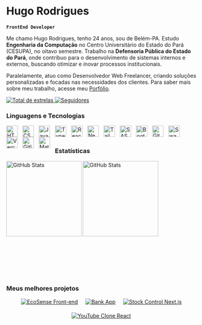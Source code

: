 # Hugo Rodrigues

**`FrontEnd Developer `**

Me chamo Hugo Rodrigues, tenho 24 anos, sou de Belém-PA. Estudo **Engenharia da Computação** no Centro Universitário do Estado do Pará (CESUPA), no oitavo semestre. Trabalho na **Defensoria Pública do Estado do Pará**, onde contribuo para o desenvolvimento de sistemas internos e externos, buscando otimizar e inovar processos institucionais.

Paralelamente, atuo como Desenvolvedor Web Freelancer, criando soluções personalizadas e focadas nas necessidades dos clientes. Para saber mais sobre meu trabalho, acesse meu [Porfólio](hugorodrigues.vercel.app).

<p align="left">
    <a href="https://github.com/Mittzera?tab=repositories&sort=stargazers">
        <img  
            alt="Total de estrelas" 
            title="Total de estrelas GitHub" 
            src="https://custom-icon-badges.demolab.com/github/stars/Mittzera?color=55960c&style=for-the-badge&labelColor=488207&logo=star&label=estrelas"
        />
    </a>
    <a href="https://github.com/Mittzera?tab=followers">
        <img 
            alt="Seguidores" 
            title="Me siga no GitHub" 
            src="https://custom-icon-badges.demolab.com/github/followers/Mittzera?color=236ad3&labelColor=1155ba&style=for-the-badge&logo=github&label=Seguidores&logoColor=white"
        />
    </a>
</p>

### Linguagens e Tecnologias

<img 
    align="left" 
    alt="HTML"
    title="HTML" 
    width="30px" 
    style="padding-right: 10px;" 
    src="https://cdn.jsdelivr.net/gh/devicons/devicon@latest/icons/html5/html5-original.svg" 
/>
<img 
    align="left" 
    alt="CSS" 
    title="CSS"
    width="30px" 
    style="padding-right: 10px;" 
    src="https://cdn.jsdelivr.net/gh/devicons/devicon@latest/icons/css3/css3-original.svg" 
/>
<img 
    align="left" 
    alt="JavaScript" 
    title="JavaScript"
    width="30px" 
    style="padding-right: 10px;" 
    src="https://cdn.jsdelivr.net/gh/devicons/devicon@latest/icons/javascript/javascript-original.svg" 
/>
<img 
    align="left" 
    alt="TypeScript"
    title="TypeScript" 
    width="30px" 
    style="padding-right: 10px;" 
    src="https://cdn.jsdelivr.net/gh/devicons/devicon@latest/icons/typescript/typescript-original.svg" 
/>
<img 
    align="left" 
    alt="React"
    title="React" 
    width="30px" 
    style="padding-right: 10px;" 
    src="https://cdn.jsdelivr.net/gh/devicons/devicon@latest/icons/react/react-original.svg" 
/>
<img 
    align="left" 
    alt="Next.js" 
    title="Next.js"
    width="30px" 
    style="padding-right: 10px;" 
    src="https://cdn.jsdelivr.net/gh/devicons/devicon@latest/icons/nextjs/nextjs-original.svg" 
/>
<img 
    align="left" 
    alt="Tailwind" 
    title="Tailwind"
    width="30px" 
    style="padding-right: 10px;" 
    src="https://cdn.jsdelivr.net/gh/devicons/devicon@latest/icons/tailwindcss/tailwindcss-original.svg" 
/>
<img 
    align="left" 
    alt="SASS" 
    title="SASS"
    width="30px" 
    style="padding-right: 10px;" 
    src="https://cdn.jsdelivr.net/gh/devicons/devicon@latest/icons/sass/sass-original.svg" 
/>
<img 
    align="left" 
    alt="Bootstrap"
    title="Bootstrap" 
    width="30px" 
    style="padding-right: 10px;" 
    src="https://cdn.jsdelivr.net/gh/devicons/devicon@latest/icons/bootstrap/bootstrap-original.svg" 
/>
<img 
    align="left" 
    alt="Git" 
    title="Git"
    width="30px" 
    style="padding-right: 10px;" 
    src="https://cdn.jsdelivr.net/gh/devicons/devicon@latest/icons/git/git-original.svg" 
/>
<img 
    align="left" 
    alt="Swagger" 
    title="Swagger"
    width="30px" 
    style="padding-right: 10px;" 
    src="https://cdn.jsdelivr.net/gh/devicons/devicon@latest/icons/swagger/swagger-original.svg" 
/>
<img 
    align="left" 
    alt="Vercel" 
    title="Vercel"
    width="30px" 
    style="padding-right: 10px;" 
    src="https://cdn.jsdelivr.net/gh/devicons/devicon@latest/icons/vercel/vercel-original.svg" 
/>
<img 
    align="left" 
    alt="Gitlab" 
    title="Gitlab"
    width="30px" 
    style="padding-right: 10px;" 
    src="https://cdn.jsdelivr.net/gh/devicons/devicon@latest/icons/gitlab/gitlab-original.svg" 
/>
<img 
    align="left" 
    alt="MaterialUI" 
    title="MaterialUI"
    width="30px" 
    style="padding-right: 10px;" 
    src="https://cdn.jsdelivr.net/gh/devicons/devicon@latest/icons/materialui/materialui-original.svg" 
/>

<br/>
<br/>

### Estatísticas

<p>
  <img 
    align="left" 
    alt="GitHub Stats" 
    height="200"
    src="https://github-readme-stats.vercel.app/api?username=Mittzera&show_icons=true&theme=midnight-purple&include_all_commits=true&locale=pt-br" 
  />

<img 
      align="left" 
      alt="GitHub Stats" 
      height="200" 
      src="https://github-readme-stats.vercel.app/api/top-langs/?username=Mittzera&theme=midnight-purple&layout=compact&custom_title=Tecnologias&langs_count=9" 
  />

</p>
<br/>
<br/>
<br/>
<br/>
<br/>
<br/>
<br/>
<br/>
<br/>
<br/>
<br/>
<br/>
<br/>
<br/>
<br/>
<br/>
<br/>
<br/>

### Meus melhores projetos
<div style="display: flex; flex-wrap: wrap; gap: 20px; justify-content: center;">
    <a href="https://github.com/mittzera/EcoSense-front">
        <img src="https://github-readme-stats.vercel.app/api/pin/?username=Mittzera&repo=ecosense-front&theme=midnight-purple" alt="EcoSense Front-end" />
    </a>
    <a href="https://github.com/mittzera/Bank-app">
        <img src="https://github-readme-stats.vercel.app/api/pin/?username=Mittzera&repo=bank-app&theme=midnight-purple" alt="Bank App" />
    </a>
    <a href="https://github.com/mittzera/stock-control-nextjs">
        <img src="https://github-readme-stats.vercel.app/api/pin/?username=Mittzera&repo=stock-control-nextjs&theme=midnight-purple" alt="Stock Control Next.js" />
    </a>
    <a href="https://github.com/mittzera/youtube-clone-react">
        <img src="https://github-readme-stats.vercel.app/api/pin/?username=Mittzera&repo=youtube-clone-react&theme=midnight-purple" alt="YouTube Clone React" />
    </a>
</div>

